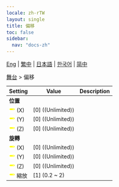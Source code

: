 ```yaml
---
locale: zh-rTW
layout: single
title: 偏移
toc: false
sidebar:
  nav: "docs-zh"
---
```

[Eng](/dancexr/menu/2025.4/stage/offset) | [繁中](/tw/dancexr/menu/2025.4/stage/offset) | [日本語](/jp/dancexr/menu/2025.4/stage/offset) | [한국어](/kr/dancexr/menu/2025.4/stage/offset) | [简中](/zh/dancexr/menu/2025.4/stage/offset)

[舞台](../menu#舞台) > 偏移



| Setting | Value | Description |
| :--- | --- | :--- |
|<nobr> <b>位置</b></nobr>|| 
|<nobr> ![slider icon](/images/icon/ic_slider.png)  (X)</nobr>| [0] ((Unlimited)) | 
|<nobr> ![slider icon](/images/icon/ic_slider.png)  (Y)</nobr>| [0] ((Unlimited)) | 
|<nobr> ![slider icon](/images/icon/ic_slider.png)  (Z)</nobr>| [0] ((Unlimited)) | 
|<nobr> <b>旋轉</b></nobr>|| 
|<nobr> ![slider icon](/images/icon/ic_slider.png)  (X)</nobr>| [0] ((Unlimited)) | 
|<nobr> ![slider icon](/images/icon/ic_slider.png)  (Y)</nobr>| [0] ((Unlimited)) | 
|<nobr> ![slider icon](/images/icon/ic_slider.png)  (Z)</nobr>| [0] ((Unlimited)) | 
|<nobr> ![slider icon](/images/icon/ic_slider.png)  縮放</nobr>| [1] (0.2 ~ 2) | 
